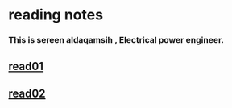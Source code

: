 # reading notes

### This is sereen aldaqamsih , Electrical power engineer.


## [read01](https://sereendaqamsih.github.io/readingnotes/read01)

 ## [read02](https://sereendaqamsih.github.io/readingnotes/read02 )

